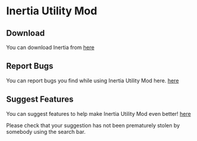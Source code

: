 # Inertia Utility Mod

## Download
You can download Inertia from [here](https://inertiaclient.com/)

## Report Bugs
You can report bugs you find while using Inertia Utility Mod here. [here](https://github.com/THEREALWWEFAN231/Inertia/issues)

## Suggest Features
You can suggest features to help make Inertia Utility Mod even better! [here](https://github.com/THEREALWWEFAN231/Inertia/issues)

Please check that your suggestion has not been prematurely stolen by somebody using the search bar. 
